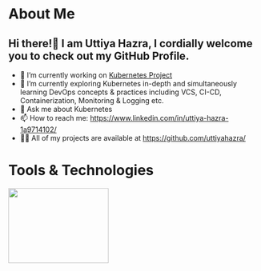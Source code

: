 # About Me
## Hi there!👋 I am Uttiya Hazra, I cordially welcome you to check out my GitHub Profile.
  
- 🔭 I’m currently working on [Kubernetes Project](https://github.com/uttiyahazra/kubernetes-project)
- 🌱 I’m currently exploring Kubernetes in-depth and simultaneously learning DevOps concepts & practices including VCS, CI-CD, Containerization, Monitoring & Logging etc.
- 💬 Ask me about Kubernetes
- 📫 How to reach me: https://www.linkedin.com/in/uttiya-hazra-1a9714102/ 
- 👨‍💻 All of my projects are available at https://github.com/uttiyahazra/

# Tools & Technologies 
<img src="[uttiyahazra/Docker.png]" width="200" height="150">



